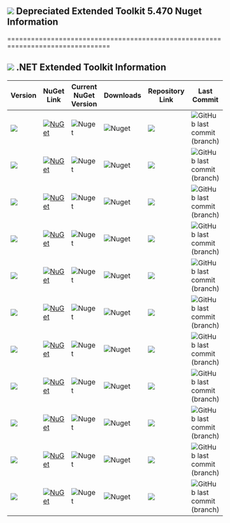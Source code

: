 ## <img src="https://github.com/Wagnerp/Krypton-NET-Version-Dashboard/blob/master/Assets/Icons/PNG/KR%2064%20%20x%2064%20Orange.png" /> Depreciated Extended Toolkit 5.470 Nuget Information

================================================================================

## <img src="https://github.com/Wagnerp/Krypton-NET-Version-Dashboard/blob/master/Assets/Icons/PNG/KR%2064%20%20x%2064%20Orange.png" /> .NET Extended Toolkit Information

| Version | NuGet Link | Current NuGet Version | Downloads | Repository Link | Last Commit |
|---|---|---|---|---|---|
| <img src="https://img.shields.io/badge/Version-5.400-ff69b4.svg" /> | [![NuGet](https://img.shields.io/badge/NuGet-Krypton%20Extended%20.NET%205.400-brightgreen.svg)](https://www.nuget.org/packages/KryptonExtendedToolkit5400/) | ![Nuget](https://img.shields.io/nuget/v/KryptonExtendedToolkit5400.svg) | ![Nuget](https://img.shields.io/nuget/dt/KryptonExtendedToolkit5400.svg?color=blue&label=NuGet%20Downloads) | <a href="https://github.com/Wagnerp/Krypton-Toolkit-Suite-Extended-NET-5.400"><img src="https://img.shields.io/badge/GitHub-Go%20to%20Repository-blueviolet.svg" /></a> | ![GitHub last commit (branch)](https://img.shields.io/github/last-commit/Wagnerp/Krypton-Toolkit-Suite-Extended-NET-5.400/master.svg) |
| <img src="https://img.shields.io/badge/Version-5.450-ff69b4.svg" /> | [![NuGet](https://img.shields.io/badge/NuGet-Krypton%20Extended%20.NET%205.450-brightgreen.svg)](https://www.nuget.org/packages/KryptonExtendedToolkit5450/) | ![Nuget](https://img.shields.io/nuget/v/KryptonExtendedToolkit5450.svg) | ![Nuget](https://img.shields.io/nuget/dt/KryptonExtendedToolkit5450.svg?color=blue&label=NuGet%20Downloads) | <a href="https://github.com/Wagnerp/Krypton-Toolkit-Suite-Extended-NET-5.450"><img src="https://img.shields.io/badge/GitHub-Go%20to%20Repository-blueviolet.svg" /></a> | ![GitHub last commit (branch)](https://img.shields.io/github/last-commit/Wagnerp/Krypton-Toolkit-Suite-Extended-NET-5.450/master.svg) |
| <img src="https://img.shields.io/badge/Version-5.451-ff69b4.svg" /> | [![NuGet](https://img.shields.io/badge/NuGet-Krypton%20Extended%20.NET%205.451-brightgreen.svg)](https://www.nuget.org/packages/KryptonExtendedToolkit5451/) | ![Nuget](https://img.shields.io/nuget/v/KryptonExtendedToolkit5451.svg) | ![Nuget](https://img.shields.io/nuget/dt/KryptonExtendedToolkit5451.svg?color=blue&label=NuGet%20Downloads) | <a href="https://github.com/Wagnerp/Krypton-Toolkit-Suite-Extended-NET-5.451"><img src="https://img.shields.io/badge/GitHub-Go%20to%20Repository-blueviolet.svg" /></a> | ![GitHub last commit (branch)](https://img.shields.io/github/last-commit/Wagnerp/Krypton-Toolkit-Suite-Extended-NET-5.451/master.svg) |
| <img src="https://img.shields.io/badge/Version-5.452-ff69b4.svg" /> | [![NuGet](https://img.shields.io/badge/NuGet-Krypton%20Extended%20.NET%205.452-brightgreen.svg)](https://www.nuget.org/packages/KryptonExtendedToolkit5452/) | ![Nuget](https://img.shields.io/nuget/v/KryptonExtendedToolkit5452.svg) | ![Nuget](https://img.shields.io/nuget/dt/KryptonExtendedToolkit5452.svg?color=blue&label=NuGet%20Downloads) | <a href="https://github.com/Wagnerp/Krypton-Toolkit-Suite-Extended-NET-5.452"><img src="https://img.shields.io/badge/GitHub-Go%20to%20Repository-blueviolet.svg" /></a> | ![GitHub last commit (branch)](https://img.shields.io/github/last-commit/Wagnerp/Krypton-Toolkit-Suite-Extended-NET-5.452/master.svg) |
| <img src="https://img.shields.io/badge/Version-5.460-ff69b4.svg" /> | [![NuGet](https://img.shields.io/badge/NuGet-Krypton%20Extended%20.NET%205.460-brightgreen.svg)](https://www.nuget.org/packages/KryptonExtendedToolkit5460/) | ![Nuget](https://img.shields.io/nuget/v/KryptonExtendedToolkit5460.svg) | ![Nuget](https://img.shields.io/nuget/dt/KryptonExtendedToolkit5460.svg?color=blue&label=NuGet%20Downloads) | <a href="https://github.com/Wagnerp/Krypton-Toolkit-Suite-Extended-NET-5.460"><img src="https://img.shields.io/badge/GitHub-Go%20to%20Repository-blueviolet.svg" /></a> | ![GitHub last commit (branch)](https://img.shields.io/github/last-commit/Wagnerp/Krypton-Toolkit-Suite-Extended-NET-5.460/master.svg) |
| <img src="https://img.shields.io/badge/Version-5.461-ff69b4.svg" /> | [![NuGet](https://img.shields.io/badge/NuGet-Krypton%20Extended%20.NET%205.461-brightgreen.svg)](https://www.nuget.org/packages/KryptonExtendedToolkit5461/) | ![Nuget](https://img.shields.io/nuget/v/KryptonExtendedToolkit5461.svg) | ![Nuget](https://img.shields.io/nuget/dt/KryptonExtendedToolkit5461.svg?color=blue&label=NuGet%20Downloads) | <a href="https://github.com/Wagnerp/Krypton-Toolkit-Suite-Extended-NET-5.461"><img src="https://img.shields.io/badge/GitHub-Go%20to%20Repository-blueviolet.svg" /></a> | ![GitHub last commit (branch)](https://img.shields.io/github/last-commit/Wagnerp/Krypton-Toolkit-Suite-Extended-NET-5.461/master.svg) |
| <img src="https://img.shields.io/badge/Version-5.462-ff69b4.svg" /> | [![NuGet](https://img.shields.io/badge/NuGet-Krypton%20Extended%20.NET%205.462-brightgreen.svg)](https://www.nuget.org/packages/KryptonExtendedToolkit5462/) | ![Nuget](https://img.shields.io/nuget/v/KryptonExtendedToolkit5462.svg) | ![Nuget](https://img.shields.io/nuget/dt/KryptonExtendedToolkit5462.svg?color=blue&label=NuGet%20Downloads) | <a href="https://github.com/Wagnerp/Krypton-Toolkit-Suite-Extended-NET-5.462"><img src="https://img.shields.io/badge/GitHub-Go%20to%20Repository-blueviolet.svg" /></a> | ![GitHub last commit (branch)](https://img.shields.io/github/last-commit/Wagnerp/Krypton-Toolkit-Suite-Extended-NET-5.462/master.svg) |
| <img src="https://img.shields.io/badge/Version-5.470-ff69b4.svg" /> | [![NuGet](https://img.shields.io/badge/NuGet-Krypton%20Extended%20.NET%205.470-brightgreen.svg)](https://www.nuget.org/packages/KryptonExtendedToolkit5470/) | ![Nuget](https://img.shields.io/nuget/v/KryptonExtendedToolkit5470.svg) | ![Nuget](https://img.shields.io/nuget/dt/KryptonExtendedToolkit5470.svg?color=blue&label=NuGet%20Downloads) | <a href="https://github.com/Wagnerp/Krypton-Toolkit-Suite-Extended-NET-5.470"><img src="https://img.shields.io/badge/GitHub-Go%20to%20Repository-blueviolet.svg" /></a> | ![GitHub last commit (branch)](https://img.shields.io/github/last-commit/Wagnerp/Krypton-Toolkit-Suite-Extended-NET-5.470/master.svg) |
| <img src="https://img.shields.io/badge/Version-5.471-ff69b4.svg" /> | [![NuGet](https://img.shields.io/badge/NuGet-Krypton%20Extended%20.NET%205.471-brightgreen.svg)](https://www.nuget.org/packages/KryptonExtendedToolkit5471/) | ![Nuget](https://img.shields.io/nuget/v/KryptonExtendedToolkit5471.svg) | ![Nuget](https://img.shields.io/nuget/dt/KryptonExtendedToolkit5471.svg?color=blue&label=NuGet%20Downloads) |<a href="https://github.com/Wagnerp/Krypton-Toolkit-Suite-Extended-NET-5.471"><img src="https://img.shields.io/badge/GitHub-Go%20to%20Repository-blueviolet.svg" /></a> | ![GitHub last commit (branch)](https://img.shields.io/github/last-commit/Wagnerp/Krypton-Toolkit-Suite-Extended-NET-5.471/master.svg) |
| <img src="https://img.shields.io/badge/Version-5.472-ff69b4.svg" /> | [![NuGet](https://img.shields.io/badge/NuGet-Krypton%20Extended%20.NET%205.472-brightgreen.svg)](https://www.nuget.org/packages/KryptonExtendedToolkit5472/) | ![Nuget](https://img.shields.io/nuget/v/KryptonExtendedToolkit5472.svg) | ![Nuget](https://img.shields.io/nuget/dt/KryptonExtendedToolkit5472.svg?color=blue&label=NuGet%20Downloads) | <a href="https://github.com/Wagnerp/Krypton-Toolkit-Suite-Extended-NET-5.472"><img src="https://img.shields.io/badge/GitHub-Go%20to%20Repository-blueviolet.svg" /></a> | ![GitHub last commit (branch)](https://img.shields.io/github/last-commit/Wagnerp/Krypton-Toolkit-Suite-Extended-NET-5.472/master.svg) |
| <img src="https://img.shields.io/badge/Version-5.480-ff69b4.svg" /> | [![NuGet](https://img.shields.io/badge/NuGet-Krypton%20Extended%20.NET%205.480-brightgreen.svg)](https://www.nuget.org/packages/KryptonExtendedToolkit5480/) | ![Nuget](https://img.shields.io/nuget/v/KryptonExtendedToolkit5480.svg) | ![Nuget](https://img.shields.io/nuget/dt/KryptonExtendedToolkit5480.svg?color=blue&label=NuGet%20Downloads) | <a href="https://github.com/Wagnerp/Krypton-Toolkit-Suite-Extended-NET-5.480"><img src="https://img.shields.io/badge/GitHub-Go%20to%20Repository-blueviolet.svg" /></a> | ![GitHub last commit (branch)](https://img.shields.io/github/last-commit/Wagnerp/Krypton-Toolkit-Suite-Extended-NET-5.480/master.svg) |
